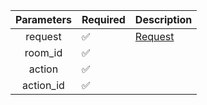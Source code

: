 | Parameters | Required           | Description           |
|:----------:|--------------------|-----------------------|
|  request   | :white_check_mark: | [Request](Request.md) |
|  room_id   | :white_check_mark: |                       |
|   action   | :white_check_mark: |                       |
| action_id  | :white_check_mark: |                       |
